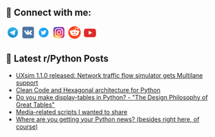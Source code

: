 ## 🔎 Connect with me:
[<img src="https://github.com/bullbesh/bullbesh/blob/main/images/Telegram.png" width="32" height="32" />](https://t.me/bullbesh)
[<img src="https://github.com/bullbesh/bullbesh/blob/main/images/VK.png" width="32" height="32" />](https://vk.com/bullbesh)
[<img src="https://github.com/bullbesh/bullbesh/blob/main/images/Twitter.png" width="32" height="32" />](https://twitter.com/bullbesh1)
[<img src="https://github.com/bullbesh/bullbesh/blob/main/images/Instagram.png" width="32" height="32" />](https://www.instagram.com/bullbesh)
[<img src="https://github.com/bullbesh/bullbesh/blob/main/images/Reddit.png" width="32" height="32" />](https://www.reddit.com/user/bullbesh)
[<img src="https://github.com/bullbesh/bullbesh/blob/main/images/YouTube.png" width="32" height="32" />](https://www.youtube.com/channel/UCtfjRs6uzgq5mfm8S06WTcg)

## 📕 Latest r/Python Posts
<!-- BLOG-POST-LIST:START -->
- [UXsim 1.1.0 released: Network traffic flow simulator gets Multilane support](https://www.reddit.com/r/Python/comments/1bvxpgz/uxsim_110_released_network_traffic_flow_simulator/)
- [Clean Code and Hexagonal architecture for Python](https://www.reddit.com/r/Python/comments/1bvw1ht/clean_code_and_hexagonal_architecture_for_python/)
- [Do you make display-tables in Python? - &quot;The Design Philosophy of Great Tables&quot;](https://www.reddit.com/r/Python/comments/1bvvunv/do_you_make_displaytables_in_python_the_design/)
- [Media-related scripts I wanted to share](https://www.reddit.com/r/Python/comments/1bvu76a/mediarelated_scripts_i_wanted_to_share/)
- [Where are you getting your Python news? &lpar;besides right here, of course&rpar;](https://www.reddit.com/r/Python/comments/1bvp6vy/where_are_you_getting_your_python_news_besides/)
<!-- BLOG-POST-LIST:END -->
